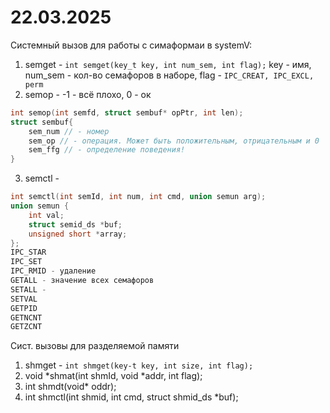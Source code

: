 # 22.03.2025
Системный вызов для работы с симаформаи в systemV:
1) semget - ```int semget(key_t key, int num_sem, int flag);``` key - имя, num_sem - кол-во семафоров в наборе, flag - ```IPC_CREAT, IPC_EXCL, perm```
2) semop - -1 - всё плохо, 0 - ок
```c
int semop(int semfd, struct sembuf* opPtr, int len); 
struct sembuf{
    sem_num // - номер
    sem_op // - операция. Может быть положительным, отрицательным и 0
    sem_ffg // - определение поведения!
}
``` 
3) semctl - 
```c
int semctl(int semId, int num, int cmd, union semun arg);
union semun {
    int val;
    struct semid_ds *buf;
    unsigned short *array;
};
IPC_STAR
IPC_SET
IPC_RMID - удаление
GETALL - значение всех семафоров
SETALL - 
SETVAL
GETPID
GETNCNT
GETZCNT
```
Сист. вызовы для разделяемой памяти
1) shmget - ```int shmget(key-t key, int size, int flag);```
2) void *shmat(int shmId, void *addr, int flag);
3) int shmdt(void* oddr);
4) int shmctl(int shmid, int cmd, struct shmid_ds *buf);